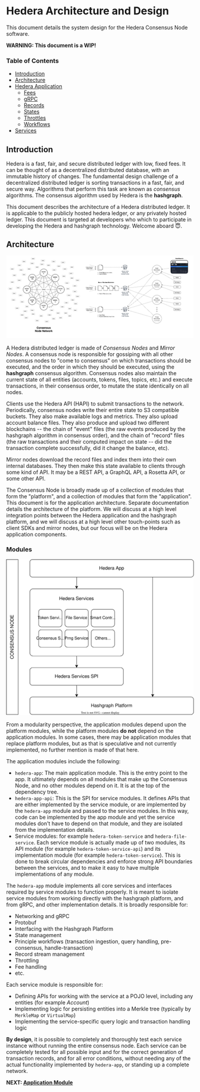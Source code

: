 # Hedera Architecture and Design

This document details the system design for the Hedera Consensus Node software.

**WARNING: This document is a WIP!**

### Table of Contents
 - [Introduction](#introduction)
 - [Architecture](#architecture)
 - [Hedera Application](app/app.md)
   - [Fees](app/fees.md)
   - [gRPC](app/grpc.md)
   - [Records](app/records.md)
   - [States](app/states.md)
   - [Throttles](app/throttles.md)
   - [Workflows](app/workflows.md)
 - [Services](services/services.md)

## Introduction

Hedera is a fast, fair, and secure distributed ledger with low, fixed fees. It can be thought of as
a decentralized distributed database, with an immutable history of changes. The fundamental design
challenge of a decentralized distributed ledger is sorting transactions in a fast, fair, and
secure way. Algorithms that perform this task are known as _consensus_ algorithms. The consensus
algorithm used by Hedera is the **hashgraph**.

This document describes the architecture of a Hedera distributed ledger. It is applicable to the
publicly hosted hedera ledger, or any privately hosted ledger. This document is targeted at developers
who which to participate in developing the Hedera and hashgraph technology. Welcome aboard 😇.

## Architecture

![High Level Architecture](images/hedera-high-level-architecture.png)

A Hedera distributed ledger is made of _Consensus Nodes_ and _Mirror Nodes_. A consensus node is responsible for
gossiping with all other consensus nodes to "come to consensus" on which transactions should be executed, and the order
in which they should be executed, using the **hashgraph** consensus algorithm. Consensus nodes also maintain the current
state of all entities (accounts, tokens, files, topics, etc.) and execute transactions, in their consensus order, to
mutate the state identically on all nodes.

Clients use the Hedera API (HAPI) to submit transactions to the network. Periodically, consensus nodes write their
entire state to S3 compatible buckets. They also make available logs and metrics. They also upload account balance
files. They also produce and upload two different blockchains -- the chain of "event" files (the raw events produced
by the hashgraph algorithm in consensus order), and the chain of "record" files (the raw transactions and their
computed impact on state -- did the transaction complete successfully, did it change the balance, etc).

Mirror nodes download the record files and index them into their own internal databases. They then make this state
available to clients through some kind of API. It may be a REST API, a GraphQL API, a Rosetta API, or some other API.

The Consensus Node is broadly made up of a collection of modules that form the "platform", and a collection of modules
that form the "application". This document is for the application architecture. Separate documentation details the
architecture of the platform. We will discuss at a high level integration points between the Hedera application and
the hashgraph platform, and we will discuss at a high level other touch-points such as client SDKs and mirror nodes,
but our focus will be on the Hedera application components.

### Modules

![Block Diagram](images/hedera-module-block-diagram.svg)

From a modularity perspective, the application modules depend upon the platform modules, while the platform modules
**do not** depend on the application modules. In some cases, there may be application modules that replace platform
modules, but as that is speculative and not currently implemented, no further mention is made of that here.

The application modules include the following:
- `hedera-app`: The main application module. This is the entry point to the app. It ultimately depends on all modules
  that make up the Consensus Node, and no other modules depend on it. It is at the top of the dependency tree.
- `hedera-app-api`: This is the SPI for service modules. It defines APIs that are either implemented by the service
  module, or are implemented by the `hedera-app` module and passed to the service modules. In this way, code can be
  implemented by the app module and yet the service modules don't have to depend on that module, and they are isolated
  from the implementation details.
- Service modules: for example `hedera-token-service` and `hedera-file-service`. Each service module is actually made
  up of two modules, its API module (for example `hedera-token-service-api`) and its implementation module
  (for example `hedera-token-service`). This is done to break circular dependencies and enforce strong API boundaries
  between the services, and to make it easy to have multiple implementations of any module.

The `hedera-app` module implements all core services and interfaces required by service modules to function properly.
It is meant to isolate service modules from working directly with the hashgraph platform, and from gRPC, and other
implementation details. It is broadly responsible for:
- Networking and gRPC
- Protobuf
- Interfacing with the Hashgraph Platform
- State management
- Principle workflows (transaction ingestion, query handling, pre-consensus, handle-transaction)
- Record stream management
- Throttling
- Fee handling
- etc.

Each service module is responsible for:
- Defining APIs for working with the service at a POJO level, including any entities (for example *Account*)
- Implementing logic for persisting entities into a Merkle tree (typically by `MerkleMap` or `VirtualMap`)
- Implementing the service-specific query logic and transaction handling logic

**By design**, it is possible to completely and thoroughly test each service instance without running the entire
consensus node. Each service can be completely tested for all possible input and for the correct generation of
transaction records, and for all error conditions, without needing any of the actual functionality implemented by
`hedera-app`, or standing up a complete network.

**NEXT: [Application Module](app/app.md)**
